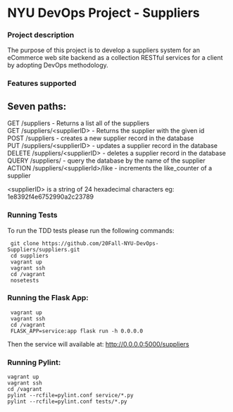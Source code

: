 # NYU DevOps Project - Suppliers

###  Project description
The purpose of this project is to develop a suppliers system for an eCommerce web site backend as a collection RESTful services for a client by adopting DevOps methodology.

### Features supported
 Seven paths:
 ------
 GET /suppliers - Returns a list all of the suppliers  
 GET /suppliers/\<supplierID\> - Returns the supplier with the given id  
 POST /suppliers - creates a new supplier record in the database  
 PUT /suppliers/\<supplierID\> - updates a supplier record in the database  
 DELETE /suppliers/\<supplierID\> - deletes a supplier record in the database  
 QUERY /suppliers/ - query the database by the name of the supplier   
 ACTION /suppliers/\<supplierId\>/like - increments the like_counter of a supplier 

\<supplierID\> is a string of 24 hexadecimal characters eg: 1e8392f4e6752990a2c23789

### Running Tests
To run the TDD tests please run the following commands:
```
 git clone https://github.com/20Fall-NYU-DevOps-Suppliers/suppliers.git
 cd suppliers
 vagrant up
 vagrant ssh
 cd /vagrant
 nosetests
```

### Running the Flask App:
```
 vagrant up
 vagrant ssh
 cd /vagrant
 FLASK_APP=service:app flask run -h 0.0.0.0
```

Then the service will available at: http://0.0.0.0:5000/suppliers

### Running Pylint:
```
vagrant up
vagrant ssh
cd /vagrant
pylint --rcfile=pylint.conf service/*.py
pylint --rcfile=pylint.conf tests/*.py

